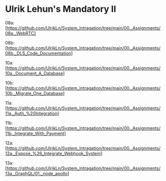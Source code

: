 # Ulrik Lehun's Mandatory II


08a: [https://github.com/UlrikLn/System_Intragation/tree/main/00._Assignments/08a._WebRTC]

08b: [https://github.com/UlrikLn/System_Intragation/tree/main/00._Assignments/08b._DLS_Code_Documentation]

10a: [https://github.com/UlrikLn/System_Intragation/tree/main/00._Assignments/10a._Document_A_Database]

10b: [https://github.com/UlrikLn/System_Intragation/tree/main/00._Assignments/10b._Migrate_One_Database]

11a: [https://github.com/UlrikLn/System_Intragation/tree/main/00._Assignments/11a._Auth_%20Integration]

11b: [https://github.com/UlrikLn/System_Intragation/tree/main/00._Assignments/11b._Integrate_With_Payment]

12a: [https://github.com/UlrikLn/System_Intragation/tree/main/00._Assignments/12a._Expose_%26_Integrate_Webhook_System]

13a: [https://github.com/UlrikLn/System_Intragation/tree/main/00._Assignments/13a._GraphQL/01._node_apollo]